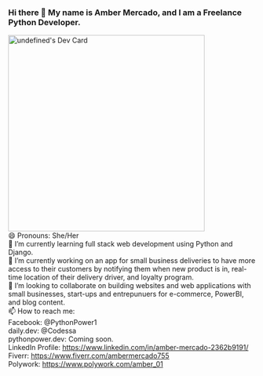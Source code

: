 ### Hi there 👋 My name is Amber Mercado, and I am a Freelance Python Developer.

<!--
**AmberM16/AmberM16** is a ✨ _special_ ✨ repository because its `README.md` (this file) appears on your GitHub profile.

Here are some ideas to get you started:

- 🔭 I’m currently working on ...
- 🌱 I’m currently learning ...
- 👯 I’m looking to collaborate on ...
- 🤔 I’m looking for help with ...
- 💬 Ask me about ...
- 📫 How to reach me: ...
- 😄 Pronouns: ...
- ⚡ Fun fact: ...
-->
<a href="https://app.daily.dev/undefined"><img src="https://api.daily.dev/devcards/2996384ec7954bd08196c4ebfed93035.png?r=4sw" width="400" alt="undefined's Dev Card"/></a><br>😄 Pronouns: She/Her
<br>🌱 I’m currently learning full stack web development using Python and Django.
<br>🔭 I’m currently working on an app for small business deliveries to have more access to their customers by notifying them when new product is in, real-time location of their delivery driver, and loyalty program.
<br>👯 I’m looking to collaborate on building websites and web applications with small businesses, start-ups and entrepunuers for e-commerce, PowerBI, and blog content.
<br>📫 How to reach me:
<br> Facebook: @PythonPower1
<br> daily.dev: @Codessa
<br>pythonpower.dev: Coming soon.
<br>LinkedIn Profile: https://www.linkedin.com/in/amber-mercado-2362b9191/
<br>Fiverr: https://www.fiverr.com/ambermercado755
<br>Polywork: https://www.polywork.com/amber_01
